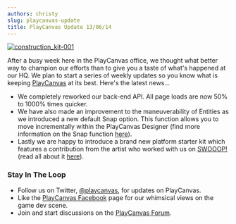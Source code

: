 ```yaml
---
authors: christy
slug: playcanvas-update
title: PlayCanvas Update 13/06/14
---
```


[![construction_kit-001](/img/construction_kit-001.jpg)](/img/construction_kit-001.jpg)

After a busy week here in the PlayCanvas office, we thought what better way to champion our efforts than to give you a taste of what's happened at our HQ. We plan to start a series of weekly updates so you know what is keeping [PlayCanvas](https://playcanvas.com/) at its best. Here's the latest news...

<!-- truncate -->

- We completely reworked our back-end API. All page loads are now 50% to 1000% times quicker.
- We have also made an improvement to the maneuverability of Entities as we introduced a new default Snap option. This function allows you to move incrementally within the PlayCanvas Designer (find more information on the Snap function [here](https://blog.playcanvas.com/snappy-new-update/)).
- Lastly we are happy to introduce a brand new platform starter kit which features a contribution from the artist who worked with us on [SWOOOP!](http://swooop.playcanvas.com/) (read all about it [here](https://blog.playcanvas.com/platform-game-starter-kit/)).

### Stay In The Loop

- Follow us on Twitter, [@playcanvas](https://twitter.com/playcanvas), for updates on PlayCanvas.
- Like the [PlayCanvas Facebook](https://facebook.com/playcanvas) page for our whimsical views on the game dev scene.
- Join and start discussions on the [PlayCanvas Forum](https://forum.playcanvas.com/).
